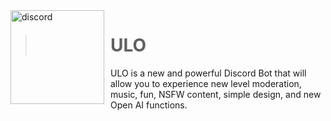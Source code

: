 
<img width="150" height="150" align="left" style="float: left; margin: 0 10px 0 0;" alt="discord" src="https://cdn.discordapp.com/attachments/1121120511758434304/1126722023217975416/6fbbaee17447e12763e52c87a5a09971.png"> 

> # ULO
<a> 
  ULO is a new and powerful Discord Bot that will allow you to experience new level moderation, music, fun, NSFW content, simple design, and new Open AI functions.
</a>
<br>


